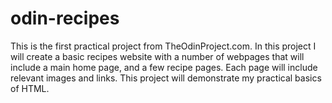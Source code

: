 # odin-recipes

This is the first practical project from TheOdinProject.com. In this project I 
will create a basic recipes website with a number of webpages that will include 
a main home page, and a few recipe pages. Each page will include relevant 
images and links.
This project will demonstrate my practical basics of HTML.
